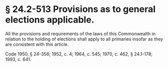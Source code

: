# § 24.2-513 Provisions as to general elections applicable.

<p>All the provisions and requirements of the laws of this Commonwealth in relation to the holding of elections shall apply to all primaries insofar as they are consistent with this article.</p><p>Code 1950, § 24-356; 1952, c. 4; 1964, c. 545; 1970, c. 462, § 24.1-178; 1993, c. 641.</p>